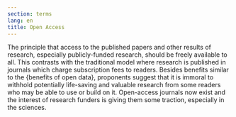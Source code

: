```yaml
---
section: terms
lang: en
title: Open Access
---
```


The principle that access to the published papers and other results of research, especially publicly-funded research, should be freely available to all. This contrasts with the traditional model where research is published in journals which charge subscription fees to readers. Besides benefits similar to the {benefits of open data}, proponents suggest that it is immoral to withhold potentially life-saving and valuable research from some readers who may be able to use or build on it. Open-access journals now exist and the interest of research funders is giving them some traction, especially in the sciences.